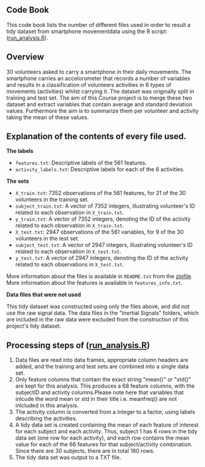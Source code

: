 ## Code Book

This code book lists the number of different files used in order to result a tidy dataset from smartphone movementdata using the R script:  ([run_analysis.R](run_analysis.R)).

## Overview

30 volunteers asked to carry a smartphone in their daily movements. The smartphone carries an accelorometer that records a number of variables and results in a classification of volunteers activities in 6 types of movements (activities) whilst carrying it. The dataset was originally split in training and test set. The aim of this Course project is to merge these two dataset and extract variables that contain average and standard deviation  values. Furthermore the aim is to summarize them per volunteer and activity taking the mean of these values.

## Explanation of the contents of every file used.

**The labels**
* `features.txt`: Descriptive labels of the 561 features.
* `activity_labels.txt`: Descriptive labels for each of the 6 activities.

**The sets**
* `X_train.txt`: 7352 observations of the 561 features, for 21 of the 30 volunteers in the training set.
* `subject_train.txt`: A vector of 7352 integers, illustrating volunteer's ID related to each  observation in `X_train.txt`.
* `y_train.txt`: A vector of 7352 integers, denoting the ID of the activity related to each observation in `X_train.txt`.
* `X_test.txt`: 2947 observations of the 561 variables, for 9 of the 30 volunteers in the test set.
* `subject_test.txt`: A vector of 2947 integers, illustrating volunteer's ID  related to each observation in `X_test.txt`.
* `y_test.txt`: A vector of 2947 integers, denoting the ID of the activity related to each observations in `X_test.txt`.

More information about the files is available in `README.txt` from the [zipfile](https://d396qusza40orc.cloudfront.net/getdata%2Fprojectfiles%2FUCI%20HAR%20Dataset.zip). More information about the features is available in `features_info.txt`.

**Data files that were not used**

This tidy dataset was constructed using only the files above, and did not use the raw signal data. The data files in the "Inertial Signals" folders, which are included in the raw data were excluded from the construction of this project's tidy dataset.

## Processing steps of ([run_analysis.R](run_analysis.R))

1. Data files are read into data frames, appropriate column headers are added, and the training and test sets are combined into a single data set.
2. Only feature columns that contain the exact string "mean()" or "std()" are kept for this analysis. This produces a 68 feature columns, with the subjectID and activity columns.Please note here that variables that inlcude the word mean or std in their title i.e. meanfreq() are not inlcluded in this analysis. 
3. The activity column is converted from a integer to a factor, using labels describing the activities.
4. A tidy data set is created containing the mean of each feature of interest for each subject and each activity. Thus, subject 1 has 6 rows in the tidy data set (one row for each activity), and each row contains the mean value for each of the 66 features for that subject/activity combination. Since there are 30 subjects, there are in total 180 rows.
5. The tidy data set was output to a TXT file.